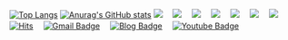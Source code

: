[![Top Langs](https://github-readme-stats.vercel.app/api/top-langs/?username=firstquarter-J&layout=compact&hide=Shell,Batchifile,PowerShell&langs_count=6&theme=react)](https://github.com/firstquarter-J/github-readme-stats)
  [![Anurag's GitHub stats](https://github-readme-stats.vercel.app/api?username=firstquarter-J&theme=react&hide=prs&count_private=true&show_icons=true&)](https://github.com/firstquarter-J/github-readme-stats)
  <img src="https://img.shields.io/badge/HTML-E34F26?style=flat&logo=HTML5&logoColor=white"/>　
  <img src="https://img.shields.io/badge/CSS-1572B6?style=flat&logo=CSS3&logoColor=white"/>　
  <img src="https://img.shields.io/badge/JavaScript-F7DF1E?style=flat&logo=JavaScript&logoColor=white"/>　
  <img src="https://img.shields.io/badge/node.js-339933?style=flat&logo=node.js&logoColor=white"/>　
  <img src="https://img.shields.io/badge/Python-3776AB?style=flat&logo=Python&logoColor=white"/>　
  <img src="https://img.shields.io/badge/MongoDB-47A248?style=flat&logo=MongoDB&logoColor=white"/>　
  <img src="https://img.shields.io/badge/MySQL-4479A1?style=flat&logo=MySQL&logoColor=white"/>　
  [![Hits](https://hits.seeyoufarm.com/api/count/incr/badge.svg?url=https%3A%2F%2Fgithub.com%2Ffirstquarter-J&count_bg=%2379C83D&title_bg=%23555555&icon=&icon_color=%23E7E7E7&title=hits&edge_flat=false)](https://hits.seeyoufarm.com)　
  [![Gmail Badge](https://img.shields.io/badge/Gmail-d14836?style=flat&logo=Gmail&logoColor=white&link=mailto:firstquarter88@gmail.com)](mailto:firstquarter88@gmail.com)　
  [![Blog Badge](http://img.shields.io/badge/-Blog-green?style=flat&logo=Bloglovin&link=https://firstquarter.tistory.com/)](https://firstquarter.tistory.com/)　
  [![Youtube Badge](https://img.shields.io/badge/Youtube-ff0000?style=flat&logo=youtube&link=https://www.youtube.com/channel/UCZbgw-o-kYIwYlqOWIXmH3Q)](https://www.youtube.com/channel/UCZbgw-o-kYIwYlqOWIXmH3Q)
